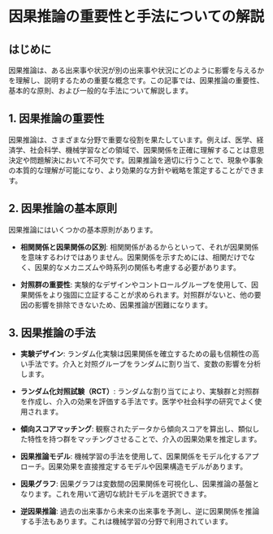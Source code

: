 # 因果推論の重要性と手法についての解説

## はじめに

因果推論は、ある出来事や状況が別の出来事や状況にどのように影響を与えるかを理解し、説明するための重要な概念です。この記事では、因果推論の重要性、基本的な原則、および一般的な手法について解説します。

## 1. 因果推論の重要性

因果推論は、さまざまな分野で重要な役割を果たしています。例えば、医学、経済学、社会科学、機械学習などの領域で、因果関係を正確に理解することは意思決定や問題解決において不可欠です。因果推論を適切に行うことで、現象や事象の本質的な理解が可能になり、より効果的な方針や戦略を策定することができます。

## 2. 因果推論の基本原則

因果推論にはいくつかの基本原則があります。

- **相関関係と因果関係の区別**: 相関関係があるからといって、それが因果関係を意味するわけではありません。因果関係を示すためには、相関だけでなく、因果的なメカニズムや時系列の関係も考慮する必要があります。

- **対照群の重要性**: 実験的なデザインやコントロールグループを使用して、因果関係をより強固に立証することが求められます。対照群がないと、他の要因の影響を排除できないため、因果推論が困難になります。

## 3. 因果推論の手法

- **実験デザイン**: ランダム化実験は因果関係を確立するための最も信頼性の高い手法です。介入と対照グループをランダムに割り当て、変数の影響を分析します。

- **ランダム化対照試験（RCT）**: ランダムな割り当てにより、実験群と対照群を作成し、介入の効果を評価する手法です。医学や社会科学の研究でよく使用されます。

- **傾向スコアマッチング**: 観察されたデータから傾向スコアを算出し、類似した特性を持つ群をマッチングさせることで、介入の因果効果を推定します。

- **因果推論モデル**: 機械学習の手法を使用して、因果関係をモデル化するアプローチ。因果効果を直接推定するモデルや因果構造モデルがあります。

- **因果グラフ**: 因果グラフは変数間の因果関係を可視化し、因果推論の基盤となります。これを用いて適切な統計モデルを選択できます。

- **逆因果推論**: 過去の出来事から未来の出来事を予測し、逆に因果関係を推論する手法もあります。これは機械学習の分野で利用されています。


